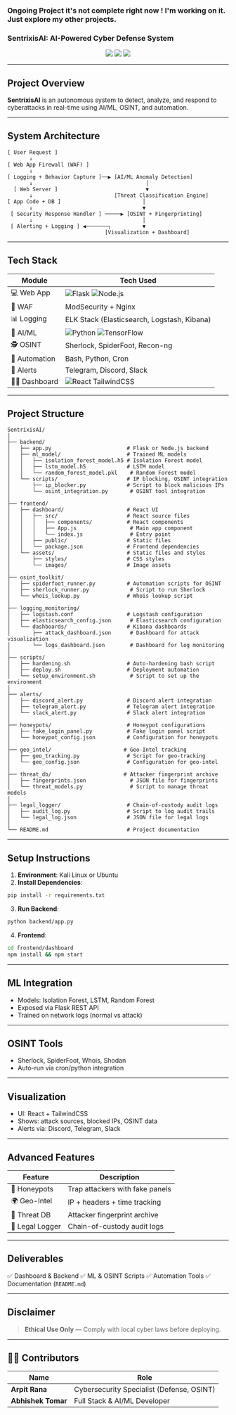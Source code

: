 ###  Ongoing Project it's not complete right now ! I'm working on it. Just explore my other projects.

###  SentrixisAI: AI-Powered Cyber Defense System

<p align="center">
  <img src="https://img.shields.io/badge/Platform-Linux%2FWeb-blue" />
  <img src="https://img.shields.io/badge/AI-Enabled-success" />
  <img src="https://img.shields.io/badge/Cybersecurity-Focused-critical" />
</p>

---

##  Project Overview

**SentrixisAI** is an autonomous system to detect, analyze, and respond to cyberattacks in real-time using AI/ML, OSINT, and automation.

---

##  System Architecture

```
[ User Request ]
       ↓
[ Web App Firewall (WAF) ]
       ↓
[ Logging + Behavior Capture ]──▶ [AI/ML Anomaly Detection]
       ↓                                    │
  [ Web Server ]                            ▼
       ↓                          [Threat Classification Engine]
[ App Code + DB ]                          │
       ↓                                   ▼
 [ Security Response Handler ] ─────▶ [OSINT + Fingerprinting]
       ↓                                   │
 [ Alerting + Logging ] ◀───────┐          ▼
                               [Visualization + Dashboard]
```

---

##  Tech Stack

| Module          | Tech Used                                                                                                                                         |
| --------------- | ------------------------------------------------------------------------------------------------------------------------------------------------- |
| 💻 Web App      | ![Flask](https://img.shields.io/badge/-Flask-black?logo=flask) ![Node.js](https://img.shields.io/badge/-Node.js-339933?logo=node.js)              |
| 🔐 WAF          | ModSecurity + Nginx                                                                                                                               |
| 📊 Logging      | ELK Stack (Elasticsearch, Logstash, Kibana)                                                                                                       |
| 🤖 AI/ML        | ![Python](https://img.shields.io/badge/-Python-3776AB?logo=python) ![TensorFlow](https://img.shields.io/badge/-TensorFlow-FF6F00?logo=tensorflow) |
| 🕵️ OSINT       | Sherlock, SpiderFoot, Recon-ng                                                                                                                    |
| 🔁 Automation   | Bash, Python, Cron                                                                                                                                |
| 🚨 Alerts       | Telegram, Discord, Slack                                                                                                                          |
| 🧑‍🎨 Dashboard | ![React](https://img.shields.io/badge/-React-61DAFB?logo=react) TailwindCSS                                                                       |

---

## Project Structure

```
SentrixisAI/
│
├── backend/
│   ├── app.py                        # Flask or Node.js backend
│   ├── ml_model/                     # Trained ML models
│   │   ├── isolation_forest_model.h5 # Isolation Forest model
│   │   ├── lstm_model.h5             # LSTM model
│   │   └── random_forest_model.pkl    # Random Forest model
│   └── scripts/                      # IP blocking, OSINT integration
│       ├── ip_blocker.py             # Script to block malicious IPs
│       └── osint_integration.py       # OSINT tool integration
│
├── frontend/
│   ├── dashboard/                    # React UI
│   │   ├── src/                      # React source files
│   │   │   ├── components/           # React components
│   │   │   ├── App.js                 # Main app component
│   │   │   └── index.js               # Entry point
│   │   ├── public/                   # Static files
│   │   └── package.json              # Frontend dependencies
│   └── assets/                       # Static files and styles
│       ├── styles/                   # CSS styles
│       └── images/                   # Image assets
│
├── osint_toolkit/
│   ├── spiderfoot_runner.py          # Automation scripts for OSINT
│   ├── sherlock_runner.py             # Script to run Sherlock
│   └── whois_lookup.py               # Whois lookup script
│
├── logging_monitoring/
│   ├── logstash.conf                 # Logstash configuration
│   ├── elasticsearch_config.json      # Elasticsearch configuration
│   └── dashboards/                   # Kibana dashboards
│       ├── attack_dashboard.json      # Dashboard for attack visualization
│       └── logs_dashboard.json        # Dashboard for log monitoring
│
├── scripts/
│   ├── hardening.sh                  # Auto-hardening bash script
│   ├── deploy.sh                     # Deployment automation
│   └── setup_environment.sh           # Script to set up the environment
│
├── alerts/
│   ├── discord_alert.py              # Discord alert integration
│   ├── telegram_alert.py             # Telegram alert integration
│   └── slack_alert.py                # Slack alert integration
│
├── honeypots/                        # Honeypot configurations
│   ├── fake_login_panel.py           # Fake login panel script
│   └── honeypot_config.json          # Configuration for honeypots
│
├── geo_intel/                       # Geo-Intel tracking
│   ├── geo_tracking.py               # Script for geo-tracking
│   └── geo_config.json               # Configuration for geo-intel
│
├── threat_db/                       # Attacker fingerprint archive
│   ├── fingerprints.json              # JSON file for fingerprints
│   └── threat_models.py               # Script to manage threat models
│
├── legal_logger/                     # Chain-of-custody audit logs
│   ├── audit_log.py                  # Script to log audit trails
│   └── legal_log.json                # JSON file for legal logs
│
└── README.md                         # Project documentation

```

---

##  Setup Instructions

1. **Environment**: Kali Linux or Ubuntu
2. **Install Dependencies**:

```bash
pip install -r requirements.txt
```

3. **Run Backend**:

```bash
python backend/app.py
```

4. **Frontend**:

```bash
cd frontend/dashboard
npm install && npm start
```

---

##  ML Integration

* Models: Isolation Forest, LSTM, Random Forest
* Exposed via Flask REST API
* Trained on network logs (normal vs attack)

---

## OSINT Tools

* Sherlock, SpiderFoot, Whois, Shodan
* Auto-run via cron/python integration

---

## Visualization

* UI: React + TailwindCSS
* Shows: attack sources, blocked IPs, OSINT data
* Alerts via: Discord, Telegram, Slack

---

## Advanced Features

| Feature         | Description                     |
| --------------- | ------------------------------- |
| 🎯 Honeypots    | Trap attackers with fake panels |
| 🌍 Geo-Intel    | IP + headers + time tracking    |
| 🧬 Threat DB    | Attacker fingerprint archive    |
| 🧾 Legal Logger | Chain-of-custody audit logs     |

---

## Deliverables

✅ Dashboard & Backend
✅ ML & OSINT Scripts
✅ Automation Tools
✅ Documentation (`README.md`)

---

##  Disclaimer

> **Ethical Use Only** — Comply with local cyber laws before deploying.

---

## 👨‍💻 Contributors

| Name               | Role                                      |
| ------------------ | ----------------------------------------- |
| **Arpit Rana**     | Cybersecurity Specialist (Defense, OSINT) |
| **Abhishek Tomar** | Full Stack & AI/ML Developer              |

